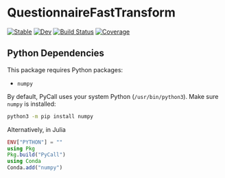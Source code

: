 # QuestionnaireFastTransform

[![Stable](https://img.shields.io/badge/docs-stable-blue.svg)](https://MagineZ.github.io/QuestionnaireFastTransform.jl/stable/)
[![Dev](https://img.shields.io/badge/docs-dev-blue.svg)](https://MagineZ.github.io/QuestionnaireFastTransform.jl/dev/)
[![Build Status](https://github.com/MagineZ/QuestionnaireFastTransform.jl/actions/workflows/CI.yml/badge.svg?branch=main)](https://github.com/MagineZ/QuestionnaireFastTransform.jl/actions/workflows/CI.yml?query=branch%3Amain)
[![Coverage](https://codecov.io/gh/MagineZ/QuestionnaireFastTransform.jl/branch/main/graph/badge.svg)](https://codecov.io/gh/MagineZ/QuestionnaireFastTransform.jl)

## Python Dependencies

This package requires Python packages:

- `numpy`

By default, PyCall uses your system Python (`/usr/bin/python3`). Make sure `numpy` is installed:

```bash
python3 -m pip install numpy
```
Alternatively, in Julia
```julia
ENV["PYTHON"] = ""
using Pkg
Pkg.build("PyCall")
using Conda
Conda.add("numpy")


